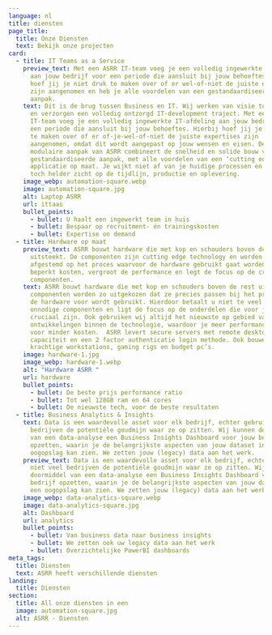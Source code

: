 ```yaml
---
language: nl
title: diensten
page_title:
  title: Onze Diensten
  text: Bekijk onze projecten
card:
  - title: IT Teams as a Service
    preview_text: Met een ASRR IT-team voeg je een volledig ingewerkte IT-afdeling
      aan jouw bedrijf voor een periode die aansluit bij jouw behoeftes. Hierbij
      hoef jij je niet druk te maken over of er wel-of-niet de juiste expertises
      zijn aangenomen en heb je alle voordelen van een gestandaardiseerde
      aanpak.
    text: Dit is de brug tussen Business en IT. Wij werken van visie tot applicatie
      en verzorgen een volledig ontzorgd IT-development traject. Met een ASRR
      IT-team voeg je een volledig ingewerkte IT-afdeling aan jouw bedrijf voor
      een periode die aansluit bij jouw behoeftes. Hierbij hoef jij je niet druk
      te maken over of er of-je-wel-of-niet de juiste expertises zijn
      aangenomen, omdat dit wordt aangepast op jouw wensen en eisen. De
      modulaire aanpak van ASRR combineert de snelheid en solide bouw van een
      gestandaardiseerde aanpak, met alle voordelen van een ‘cutting edge’
      applicatie op maat. Je wijkt niet af van je huidige processen en houdt
      toch helder zicht op de tijdlijn, productie en oplevering.
    image_webp: automation-square.webp
    image: automation-square.jpg
    alt: Laptop ASRR
    url: ittaas
    bullet_points:
      - bullet: U haalt een ingewerkt team in huis
      - bullet: Bespaar op recruitment- én trainingskosten
      - bullet: Expertise on demand
  - title: Hardware op maat
    preview_text: ASRR bouwt hardware die met kop en schouders boven de rest
      uitsteekt. De componenten zijn cutting edge technology en worden precies
      afgestemd op het proces waarvoor de hardware gebruikt gaat worden. Dit
      beperkt kosten, vergroot de performance en legt de focus op de cruciale
      componenten.
    text: ASRR bouwt hardware die met kop en schouders boven de rest uitsteekt. De
      componenten worden zo uitgekozen dat ze precies passen bij het proces waar
      de hardware voor wordt gebruikt. Hierdoor betaalt u niet te veel voor
      onnodige componenten en ligt de focus op de onderdelen die voor jou
      cruciaal zijn. Ook gebruiken wij altijd het nieuwste op gebied van
      ontwikkelingen binnen de technologie, waardoor je meer performance krijgt
      voor minder kosten.  ASRR levert secure servers met remote desktop
      capaciteit en een 2 factor authenticatie login methode. Ook bouwen we
      krachtige workstations, gaming rigs en budget pc’s.
    image: hardware-1.jpg
    image_webp: hardware-1.webp
    alt: "Hardware ASRR "
    url: hardware
    bullet_points:
      - bullet: De beste prijs performance ratio
      - bullet: Tot wel 128GB ram en 64 cores
      - bullet: De nieuwste tech, voor de beste resultaten
  - title: Business Analytics & Insights
    text: Data is een waardevolle asset voor elk bedrijf, echter gebruiken niet veel
      bedrijven de potentiële goudmijn waar ze op zitten. Wij kunnen doormiddel
      van een data-analyse een Business Insights Dashboard voor jouw bedrijf
      opzetten, waarin je de belangrijkste aspecten van jouw dataset in een
      oogopslag kan zien. We zetten jouw (legacy) data aan het werk.
    preview_text: Data is een waardevolle asset voor elk bedrijf, echter gebruiken
      niet veel bedrijven de potentiële goudmijn waar ze op zitten. Wij kunnen
      doormiddel van een data-analyse een Business Insights Dashboard voor jouw
      bedrijf opzetten, waarin je de belangrijkste aspecten van jouw dataset in
      een oogopslag kan zien. We zetten jouw (legacy) data aan het werk.
    image_webp: data-analytics-square.webp
    image: data-analytics-square.jpg
    alt: Dashboard
    url: analytics
    bullet_points:
      - bullet: Van business data naar business insights
      - bullet: We zetten ook uw legacy data aan het werk
      - bullet: Overzichtelijke PowerBI dashboards
meta_tags:
  title: Diensten
  text: ASRR heeft verschillende diensten
landing:
  title: Diensten
section:
  title: All onze diensten in een
  image: automation-square.jpg
  alt: ASRR - Diensten
---
```

